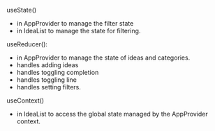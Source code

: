 useState()
- in AppProvider to manage the filter state
- in IdeaList to manage the state for filtering.

useReducer():
- in AppProvider to manage the state of ideas and categories.
- handles adding ideas
- handles toggling completion
- handles toggling line
- handles setting filters.

useContext()
- in IdeaList to access the global state managed by the AppProvider context.
